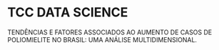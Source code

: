 # TCC DATA SCIENCE
TENDÊNCIAS E FATORES ASSOCIADOS AO AUMENTO DE CASOS DE POLIOMIELITE NO BRASIL: UMA ANÁLISE MULTIDIMENSIONAL.
